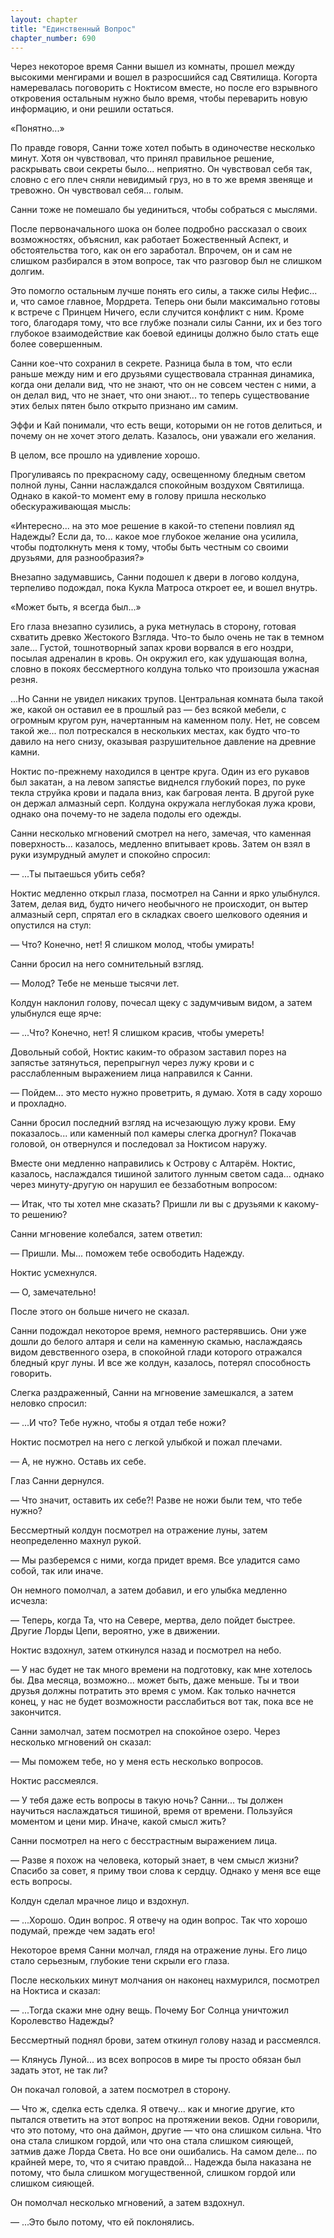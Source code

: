 ```yaml
---
layout: chapter
title: "Единственный Вопрос"
chapter_number: 690
---
```


Через некоторое время Санни вышел из комнаты, прошел между высокими менгирами и вошел в разросшийся сад Святилища. Когорта намеревалась поговорить с Ноктисом вместе, но после его взрывного откровения остальным нужно было время, чтобы переварить новую информацию, и они решили остаться.

«Понятно...»

По правде говоря, Санни тоже хотел побыть в одиночестве несколько минут. Хотя он чувствовал, что принял правильное решение, раскрывать свои секреты было... неприятно. Он чувствовал себя так, словно с его плеч сняли невидимый груз, но в то же время звеняще и тревожно. Он чувствовал себя... голым.

Санни тоже не помешало бы уединиться, чтобы собраться с мыслями.

После первоначального шока он более подробно рассказал о своих возможностях, объяснил, как работает Божественный Аспект, и обстоятельства того, как он его заработал. Впрочем, он и сам не слишком разбирался в этом вопросе, так что разговор был не слишком долгим.

Это помогло остальным лучше понять его силы, а также силы Нефис... и, что самое главное, Мордрета. Теперь они были максимально готовы к встрече с Принцем Ничего, если случится конфликт с ним. Кроме того, благодаря тому, что все глубже познали силы Санни, их и без того глубокое взаимодействие как боевой единицы должно было стать еще более совершенным.

Санни кое-что сохранил в секрете. Разница была в том, что если раньше между ним и его друзьями существовала странная динамика, когда они делали вид, что не знают, что он не совсем честен с ними, а он делал вид, что не знает, что они знают... то теперь существование этих белых пятен было открыто признано им самим.

Эффи и Кай понимали, что есть вещи, которыми он не готов делиться, и почему он не хочет этого делать. Казалось, они уважали его желания.

В целом, все прошло на удивление хорошо.

Прогуливаясь по прекрасному саду, освещенному бледным светом полной луны, Санни наслаждался спокойным воздухом Святилища. Однако в какой-то момент ему в голову пришла несколько обескураживающая мысль:

«Интересно... на это мое решение в какой-то степени повлиял яд Надежды? Если да, то... какое мое глубокое желание она усилила, чтобы подтолкнуть меня к тому, чтобы быть честным со своими друзьями, для разнообразия?»

Внезапно задумавшись, Санни подошел к двери в логово колдуна, терпеливо подождал, пока Кукла Матроса откроет ее, и вошел внутрь.

«Может быть, я всегда был...»

Его глаза внезапно сузились, а рука метнулась в сторону, готовая схватить древко Жестокого Взгляда. Что-то было очень не так в темном зале... Густой, тошнотворный запах крови ворвался в его ноздри, посылая адреналин в кровь. Он окружил его, как удушающая волна, словно в покоях бессмертного колдуна только что произошла ужасная резня.

...Но Санни не увидел никаких трупов. Центральная комната была такой же, какой он оставил ее в прошлый раз — без всякой мебели, с огромным кругом рун, начертанным на каменном полу. Нет, не совсем такой же... пол потрескался в нескольких местах, как будто что-то давило на него снизу, оказывая разрушительное давление на древние камни.

Ноктис по-прежнему находился в центре круга. Один из его рукавов был закатан, а на левом запястье виднелся глубокий порез, по руке текла струйка крови и падала вниз, как багровая лента. В другой руке он держал алмазный серп. Колдуна окружала неглубокая лужа крови, однако она почему-то не задела подолы его одежды.

Санни несколько мгновений смотрел на него, замечая, что каменная поверхность... казалось, медленно впитывает кровь. Затем он взял в руки изумрудный амулет и спокойно спросил:

— ...Ты пытаешься убить себя?

Ноктис медленно открыл глаза, посмотрел на Санни и ярко улыбнулся. Затем, делая вид, будто ничего необычного не происходит, он вытер алмазный серп, спрятал его в складках своего шелкового одеяния и опустился на стул:

— Что? Конечно, нет! Я слишком молод, чтобы умирать!

Санни бросил на него сомнительный взгляд.

— Молод? Тебе не меньше тысячи лет.

Колдун наклонил голову, почесал щеку с задумчивым видом, а затем улыбнулся еще ярче:

— ...Что? Конечно, нет! Я слишком красив, чтобы умереть!

Довольный собой, Ноктис каким-то образом заставил порез на запястье затянуться, перепрыгнул через лужу крови и с расслабленным выражением лица направился к Санни.

— Пойдем... это место нужно проветрить, я думаю. Хотя в саду хорошо и прохладно.

Санни бросил последний взгляд на исчезающую лужу крови. Ему показалось... или каменный пол камеры слегка дрогнул? Покачав головой, он отвернулся и последовал за Ноктисом наружу.

Вместе они медленно направились к Острову с Алтарём. Ноктис, казалось, наслаждался тишиной залитого лунным светом сада... однако через минуту-другую он нарушил ее беззаботным вопросом:

— Итак, что ты хотел мне сказать? Пришли ли вы с друзьями к какому-то решению?

Санни мгновение колебался, затем ответил:

— Пришли. Мы... поможем тебе освободить Надежду.

Ноктис усмехнулся.

— О, замечательно!

После этого он больше ничего не сказал.

Санни подождал некоторое время, немного растерявшись. Они уже дошли до белого алтаря и сели на каменную скамью, наслаждаясь видом девственного озера, в спокойной глади которого отражался бледный круг луны. И все же колдун, казалось, потерял способность говорить.

Слегка раздраженный, Санни на мгновение замешкался, а затем неловко спросил:

— ...И что? Тебе нужно, чтобы я отдал тебе ножи?

Ноктис посмотрел на него с легкой улыбкой и пожал плечами.

— А, не нужно. Оставь их себе.

Глаз Санни дернулся.

— Что значит, оставить их себе?! Разве не ножи были тем, что тебе нужно?

Бессмертный колдун посмотрел на отражение луны, затем неопределенно махнул рукой.

— Мы разберемся с ними, когда придет время. Все уладится само собой, так или иначе.

Он немного помолчал, а затем добавил, и его улыбка медленно исчезла:

— Теперь, когда Та, что на Севере, мертва, дело пойдет быстрее. Другие Лорды Цепи, вероятно, уже в движении.

Ноктис вздохнул, затем откинулся назад и посмотрел на небо.

— У нас будет не так много времени на подготовку, как мне хотелось бы. Два месяца, возможно... может быть, даже меньше. Ты и твои друзья должны потратить это время с умом. Как только начнется конец, у нас не будет возможности расслабиться вот так, пока все не закончится.

Санни замолчал, затем посмотрел на спокойное озеро. Через несколько мгновений он сказал:

— Мы поможем тебе, но у меня есть несколько вопросов.

Ноктис рассмеялся.

— У тебя даже есть вопросы в такую ночь? Санни... ты должен научиться наслаждаться тишиной, время от времени. Пользуйся моментом и цени мир. Иначе, какой смысл жить?

Санни посмотрел на него с бесстрастным выражением лица.

— Разве я похож на человека, который знает, в чем смысл жизни? Спасибо за совет, я приму твои слова к сердцу. Однако у меня все еще есть вопросы.

Колдун сделал мрачное лицо и вздохнул.

— ...Хорошо. Один вопрос. Я отвечу на один вопрос. Так что хорошо подумай, прежде чем задать его!

Некоторое время Санни молчал, глядя на отражение луны. Его лицо стало серьезным, глубокие тени скрыли его глаза.

После нескольких минут молчания он наконец нахмурился, посмотрел на Ноктиса и сказал:

— ...Тогда скажи мне одну вещь. Почему Бог Солнца уничтожил Королевство Надежды?

Бессмертный поднял брови, затем откинул голову назад и рассмеялся.

— Клянусь Луной... из всех вопросов в мире ты просто обязан был задать этот, не так ли?

Он покачал головой, а затем посмотрел в сторону.

— Что ж, сделка есть сделка. Я отвечу... как и многие другие, кто пытался ответить на этот вопрос на протяжении веков. Одни говорили, что это потому, что она даймон, другие — что она слишком сильна. Что она стала слишком гордой, или что она стала слишком сияющей, затмив даже Лорда Света. Но все они ошибались. На самом деле... по крайней мере, то, что я считаю правдой... Надежда была наказана не потому, что была слишком могущественной, слишком гордой или слишком сияющей.

Он помолчал несколько мгновений, а затем вздохнул.

— ...Это было потому, что ей поклонялись.